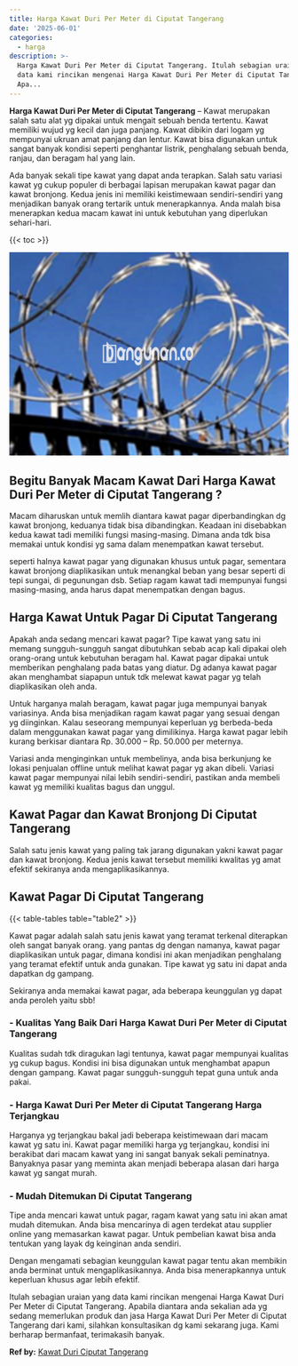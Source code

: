 ```yaml
---
title: Harga Kawat Duri Per Meter di Ciputat Tangerang
date: '2025-06-01'
categories:
  - harga
description: >-
  Harga Kawat Duri Per Meter di Ciputat Tangerang. Itulah sebagian uraian yang
  data kami rincikan mengenai Harga Kawat Duri Per Meter di Ciputat Tangerang.
  Apa...
---
```


**Harga Kawat Duri Per Meter di Ciputat Tangerang** – Kawat merupakan salah satu alat yg dipakai untuk mengait sebuah benda tertentu. Kawat memiliki wujud yg kecil dan juga panjang. Kawat dibikin dari logam yg mempunyai ukruan amat panjang dan lentur. Kawat bisa digunakan untuk sangat banyak kondisi seperti penghantar listrik, penghalang sebuah benda, ranjau, dan beragam hal yang lain.

Ada banyak sekali tipe kawat yang dapat anda terapkan. Salah satu variasi kawat yg cukup populer di berbagai lapisan merupakan kawat pagar dan kawat bronjong. Kedua jenis ini memiliki keistimewaan sendiri-sendiri yang menjadikan banyak orang tertarik untuk menerapkannya. Anda malah bisa menerapkan kedua macam kawat ini untuk kebutuhan yang diperlukan sehari-hari.

{{< toc >}}

![Harga Kawat Duri Per Meter di Ciputat Tangerang](/images/jual-kawat-murah48.png)

## Begitu Banyak Macam Kawat Dari Harga Kawat Duri Per Meter di Ciputat Tangerang ?

Macam diharuskan untuk memlih diantara kawat pagar diperbandingkan dg kawat bronjong, keduanya tidak bisa dibandingkan. Keadaan ini disebabkan kedua kawat tadi memiliki fungsi masing-masing. Dimana anda tdk bisa memakai untuk kondisi yg sama dalam menempatkan kawat tersebut.

seperti halnya kawat pagar yang digunakan khusus untuk pagar, sementara kawat bronjong diaplikasikan untuk menangkal beban yang besar seperti di tepi sungai, di pegunungan dsb. Setiap ragam kawat tadi mempunyai fungsi masing-masing, anda harus dapat menempatkan dengan bagus.

## Harga Kawat Untuk Pagar Di Ciputat Tangerang

Apakah anda sedang mencari kawat pagar? Tipe kawat yang satu ini memang sungguh-sungguh sangat dibutuhkan sebab acap kali dipakai oleh orang-orang untuk kebutuhan beragam hal. Kawat pagar dipakai untuk memberikan penghalang pada batas yang diatur. Dg adanya kawat pagar akan menghambat siapapun untuk tdk melewat kawat pagar yg telah diaplikasikan oleh anda.

Untuk harganya malah beragam, kawat pagar juga mempunyai banyak variasinya. Anda bisa menjadikan ragam kawat pagar yang sesuai dengan yg diinginkan. Kalau seseorang mempunyai keperluan yg berbeda-beda dalam menggunakan kawat pagar yang dimilikinya. Harga kawat pagar lebih kurang berkisar diantara Rp. 30.000 – Rp. 50.000 per meternya.

Variasi anda menginginkan untuk membelinya, anda bisa berkunjung ke lokasi penjualan offline untuk melihat kawat pagar yg akan dibeli. Variasi kawat pagar mempunyai nilai lebih sendiri-sendiri, pastikan anda membeli kawat yg memiliki kualitas bagus dan unggul.

## Kawat Pagar dan Kawat Bronjong Di Ciputat Tangerang

Salah satu jenis kawat yang paling tak jarang digunakan yakni kawat pagar dan kawat bronjong. Kedua jenis kawat tersebut memiliki kwalitas yg amat efektif sekiranya anda mengaplikasikannya.

## Kawat Pagar Di Ciputat Tangerang

{{< table-tables table="table2" >}}

Kawat pagar adalah salah satu jenis kawat yang teramat terkenal diterapkan oleh sangat banyak orang. yang pantas dg dengan namanya, kawat pagar diaplikasikan untuk pagar, dimana kondisi ini akan menjadikan penghalang yang teramat efektif untuk anda gunakan. Tipe kawat yg satu ini dapat anda dapatkan dg gampang.

Sekiranya anda memakai kawat pagar, ada beberapa keunggulan yg dapat anda peroleh yaitu sbb!

### \- Kualitas Yang Baik Dari Harga Kawat Duri Per Meter di Ciputat Tangerang

Kualitas sudah tdk diragukan lagi tentunya, kawat pagar mempunyai kualitas yg cukup bagus. Kondisi ini bisa digunakan untuk menghambat apapun dengan gampang. Kawat pagar sungguh-sungguh tepat guna untuk anda pakai.

### \- Harga Kawat Duri Per Meter di Ciputat Tangerang Harga Terjangkau

Harganya yg terjangkau bakal jadi beberapa keistimewaan dari macam kawat yg satu ini. Kawat pagar memiliki harga yg terjangkau, kondisi ini berakibat dari macam kawat yang ini sangat banyak sekali peminatnya. Banyaknya pasar yang meminta akan menjadi beberapa alasan dari harga kawat yg sangat murah.

### \- Mudah Ditemukan Di Ciputat Tangerang

Tipe anda mencari kawat untuk pagar, ragam kawat yang satu ini akan amat mudah ditemukan. Anda bisa mencarinya di agen terdekat atau supplier online yang memasarkan kawat pagar. Untuk pembelian kawat bisa anda tentukan yang layak dg keinginan anda sendiri.

Dengan mengamati sebagian keunggulan kawat pagar tentu akan membikin anda berminat untuk mengaplikasikannya. Anda bisa menerapkannya untuk keperluan khusus agar lebih efektif.

Itulah sebagian uraian yang data kami rincikan mengenai Harga Kawat Duri Per Meter di Ciputat Tangerang. Apabila diantara anda sekalian ada yg sedang memerlukan produk dan jasa Harga Kawat Duri Per Meter di Ciputat Tangerang dari kami, silahkan konsultasikan dg kami sekarang juga. Kami berharap bermanfaat, terimakasih banyak.

**Ref by:** [Kawat Duri Ciputat Tangerang](https://id.wikipedia.org/wiki/Kawat)
